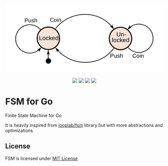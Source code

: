 <!-- LOGO -->
<p align="center">
  <img src="assets/fsm.png"/>
</p>

<!-- BADGES -->
<p align="center">
  <img src="https://img.shields.io/github/release/snapp-incubator/fsm.svg?style=for-the-badge">
  <img src="https://img.shields.io/codecov/c/gh/snapp-incubator/fsm?logo=codecov&style=for-the-badge">
  <img src="https://img.shields.io/github/license/snapp-incubator/fsm?style=for-the-badge">
  <img src="https://img.shields.io/github/stars/snapp-incubator/fsm?style=for-the-badge">
</p>


# FSM for Go

Finite State Machine for Go

It is heavily inspired from [looplab/fsm](https://github.com/looplab/fsm) library but with more abstractions and optimizations

## License

FSM is licensed under [MIT License](https://opensource.org/licenses/MIT)
